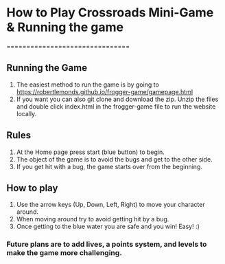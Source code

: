 # How to Play Crossroads Mini-Game & Running the game
===============================

## Running the Game
1. The easiest method to run the game is by going to https://robertlemonds.github.io/frogger-game/gamepage.html
2. If you want you can also git clone and download the zip. Unzip the files and double click index.html in the frogger-game file to run the website locally.

## Rules

1. At the Home page press start (blue button) to begin.
2. The object of the game is to avoid the bugs and get to the other side.
3. If you get hit with a bug, the game starts over from the beginning.

## How to play
1. Use the arrow keys (Up, Down, Left, Right) to move your character around.
2. When moving around try to avoid getting hit by a bug.
3. Once getting to the blue water you are safe and you win! Easy! :)

### Future plans are to add lives, a points system, and levels to make the game more challenging.
